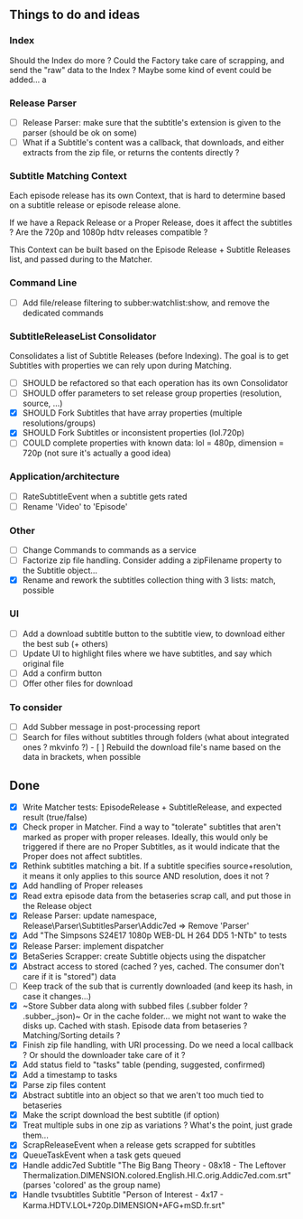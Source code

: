 ## Things to do and ideas

### Index
Should the Index do more ? Could the Factory take care of scrapping, and send the "raw" data to the Index ?
Maybe some kind of event could be added... a

### Release Parser
- [ ] Release Parser: make sure that the subtitle's extension is given to the parser (should be ok on some)
- [ ] What if a Subtitle's content was a callback, that downloads, and either extracts from the zip file, or
      returns the contents directly ?

### Subtitle Matching Context
Each episode release has its own Context, that is hard to determine based on a subtitle release or episode release alone.

If we have a Repack Release or a Proper Release, does it affect the subtitles ?
Are the 720p and 1080p hdtv releases compatible ?

This Context can be built based on the Episode Release + Subtitle Releases list, and passed during to the Matcher.

### Command Line
- [ ] Add file/release filtering to subber:watchlist:show, and remove the dedicated commands

### SubtitleReleaseList Consolidator
Consolidates a list of Subtitle Releases (before Indexing).
The goal is to get Subtitles with properties we can rely upon during Matching.

- [ ] SHOULD be refactored so that each operation has its own Consolidator
- [ ] SHOULD offer parameters to set release group properties (resolution, source, ...)
- [x] SHOULD Fork Subtitles that have array properties (multiple resolutions/groups)
- [x] SHOULD Fork Subtitles or inconsistent properties (lol.720p)
- [ ] COULD complete properties with known data: lol = 480p, dimension = 720p (not sure it's actually a good idea)

### Application/architecture
- [ ] RateSubtitleEvent when a subtitle gets rated
- [ ] Rename 'Video' to 'Episode'

### Other
- [ ] Change Commands to commands as a service
- [ ] Factorize zip file handling. Consider adding a zipFilename property to the Subtitle object...
- [x] Rename and rework the subtitles collection thing with 3 lists: match, possible

### UI
- [ ] Add a download subtitle button to the subtitle view, to download either the best sub (+ others)
- [ ] Update UI to highlight files where we have subtitles, and say which original file
- [ ] Add a confirm button
- [ ] Offer other files for download

### To consider
- [ ] Add Subber message in post-processing report
- [ ] Search for files without subtitles through folders (what about integrated ones ? mkvinfo ?)
      - [ ] Rebuild the download file's name based on the data in brackets, when possible

## Done
- [x] Write Matcher tests: EpisodeRelease + SubtitleRelease, and expected result (true/false)
- [x] Check proper in Matcher. Find a way to "tolerate" subtitles that aren't marked as proper with proper releases.
      Ideally, this would only be triggered if there are no Proper Subtitles, as it would indicate that the Proper
      does not affect subtitles.
- [x] Rethink subtitles matching a bit. If a subtitle specifies source+resolution, it means it only applies to this
      source AND resolution, does it not ?
- [x] Add handling of Proper releases
- [x] Read extra episode data from the betaseries scrap call, and put those in the Release object
- [x] Release Parser: update namespace, Release\Parser\SubtitlesParser\Addic7ed => Remove 'Parser'
- [x] Add "The Simpsons S24E17 1080p WEB-DL H 264 DD5 1-NTb" to tests
- [x] Release Parser: implement dispatcher
- [x] BetaSeries Scrapper: create Subtitle objects using the dispatcher
- [x] Abstract access to stored (cached ? yes, cached. The consumer don't care if it is "stored") data
- [ ] Keep track of the sub that is currently downloaded (and keep its hash, in case it changes...)
- [x] ~Store Subber data along with subbed files (.subber folder ? .subber_<filename>.json)~
      Or in the cache folder... we might not want to wake the disks up. Cached with stash.
      Episode data from betaseries ?
      Matching/Sorting details ?
- [x] Finish zip file handling, with URI processing. Do we need a local callback ? Or should the downloader take care of it ?
- [x] Add status field to "tasks" table (pending, suggested, confirmed)
- [x] Add a timestamp to tasks
- [x] Parse zip files content
- [x] Abstract subtitle into an object so that we aren't too much tied to betaseries
- [x] Make the script download the best subtitle (if option)
- [x] Treat multiple subs in one zip as variations ? What's the point, just grade them...
- [x] ScrapReleaseEvent when a release gets scrapped for subtitles
- [x] QueueTaskEvent when a task gets queued
- [x] Handle addic7ed Subtitle "The Big Bang Theory - 08x18 - The Leftover Thermalization.DIMENSION.colored.English.HI.C.orig.Addic7ed.com.srt"
      (parses 'colored' as the group name)
- [x] Handle tvsubtitles Subtitle "Person of Interest - 4x17 - Karma.HDTV.LOL+720p.DIMENSION+AFG+mSD.fr.srt"
